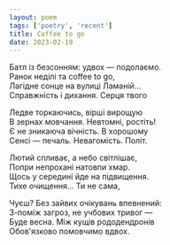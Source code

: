 ```yaml
---
layout: poem
tags: ['poetry', 'recent']
title: Coffee to go
date: 2023-02-19
---
```


Батл із безсонням: удвох — подолаємо.<br>
Ранок неділі та coffee to go,<br>
Лагідне сонце на вулиці Ламаній...<br>
Справжність і дихання. Серця твого<br>

Ледве торкаючись, вірші вирощую<br>
В зернах мовчання. Невтомні, ростіть!<br>
Є не зникаюча вічність. В хорошому<br>
Сенсі — печаль. Невагомість. Політ.<br>

Лютий спливає, а небо світлішає,<br>
Попри непрохані натовпи хмар.<br>
Щось у середині йде на підвищення.<br>
Тихе очищення... Ти не сама,<br>

Чуєш? Без зайвих очікувань впевнений:<br>
З-поміж загроз, не учбових тривог —<br>
Буде весна. Між кущів рододендронів<br>
Обов'язково помовчимо вдвох.
